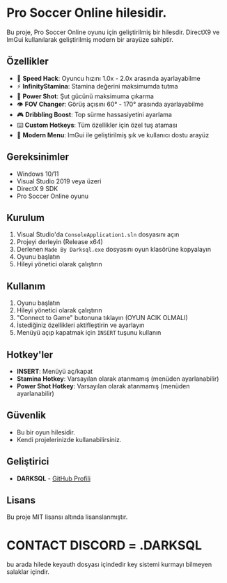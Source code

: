 # Pro Soccer Online hilesidir.

Bu proje, Pro Soccer Online oyunu için geliştirilmiş bir hilesdir. DirectX9 ve ImGui kullanılarak geliştirilmiş modern bir arayüze sahiptir.

## Özellikler

- 🏃 **Speed Hack**: Oyuncu hızını 1.0x - 2.0x arasında ayarlayabilme
- :zap: **InfinityStamina**: Stamina değerini maksimumda tutma
- :dart: **Power Shot**: Şut gücünü maksimuma çıkarma
- :eye: **FOV Changer**: Görüş açısını 60° - 170° arasında ayarlayabilme
- :video_game: **Dribbling Boost**: Top sürme hassasiyetini ayarlama
- :keyboard: **Custom Hotkeys**: Tüm özellikler için özel tuş ataması
- :art: **Modern Menu**: ImGui ile geliştirilmiş şık ve kullanıcı dostu arayüz

## Gereksinimler

- Windows 10/11
- Visual Studio 2019 veya üzeri
- DirectX 9 SDK
- Pro Soccer Online oyunu

## Kurulum

1. Visual Studio'da `ConsoleApplication1.sln` dosyasını açın
2. Projeyi derleyin (Release x64)
3. Derlenen `Made By Darksql.exe` dosyasını oyun klasörüne kopyalayın
4. Oyunu başlatın
5. Hileyi yönetici olarak çalıştırın

## Kullanım

1. Oyunu başlatın
2. Hileyi yönetici olarak çalıştırın
3. "Connect to Game" butonuna tıklayın (OYUN ACIK OLMALI)
4. İstediğiniz özellikleri aktifleştirin ve ayarlayın
5. Menüyü açıp kapatmak için `INSERT` tuşunu kullanın

## Hotkey'ler

- **INSERT**: Menüyü aç/kapat
- **Stamina Hotkey**: Varsayılan olarak atanmamış (menüden ayarlanabilir)
- **Power Shot Hotkey**: Varsayılan olarak atanmamış (menüden ayarlanabilir)

## Güvenlik

- Bu bir oyun hilesidir.
- Kendi projelerinizde kullanabilirsiniz.

## Geliştirici

- **DARKSQL** - [GitHub Profili](https://github.com/darksql11)

## Lisans

Bu proje MIT lisansı altında lisanslanmıştır.

# CONTACT DISCORD = .DARKSQL

bu arada hilede keyauth dosyası içindedir key sistemi kurmayı bilmeyen salaklar içindir.

